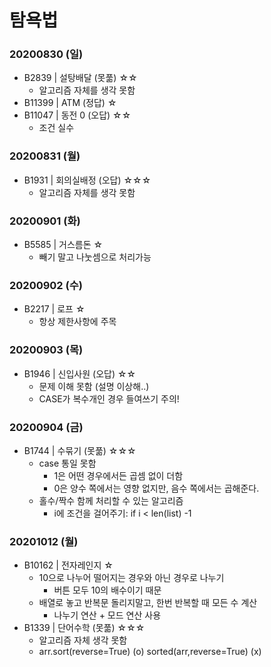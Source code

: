 # 탐욕법

### 20200830 (일)
- B2839 | 설탕배달 (못풂) ☆☆
  - 알고리즘 자체를 생각 못함
- B11399 | ATM (정답) ☆
- B11047 | 동전 0 (오답) ☆☆
  - 조건 실수


### 20200831 (월)
- B1931 | 회의실배정 (오답) ☆☆☆
  - 알고리즘 자체를 생각 못함


### 20200901 (화)
- B5585 | 거스름돈 ☆
  - 빼기 말고 나눗셈으로 처리가능
  
  
### 20200902 (수)
- B2217 | 로프  ☆
   - 항상 제한사항에 주목
   
### 20200903 (목)
- B1946 | 신입사원 (오답) ☆☆
   - 문제 이해 못함 (설명 이상해..)
   - CASE가 복수개인 경우 들여쓰기 주의! 

### 20200904 (금)
- B1744 | 수묶기 (못풂) ☆☆☆
   - case 통일 못함
      - 1은 어떤 경우에서든 곱셈 없이 더함
      - 0은 양수 쪽에서는 영향 없지만, 음수 쪽에서는 곱해준다.
   - 홀수/짝수 함께 처리할 수 있는 알고리즘
      - i에 조건을 걸어주기: if i < len(list) -1

### 20201012 (월)
- B10162 | 전자레인지 ☆
    - 10으로 나누어 떨어지는 경우와 아닌 경우로 나누기
        - 버튼 모두 10의 배수이기 때문
    - 배열로 놓고 반복문 돌리지말고, 한번 반복할 때 모든 수 계산
        - 나누기 연산 + 모드 연산 사용
- B1339 | 단어수학 (못풂) ☆☆☆
    - 알고리즘 자체 생각 못함
    - arr.sort(reverse=True) (o) sorted(arr,reverse=True) (x)
  
